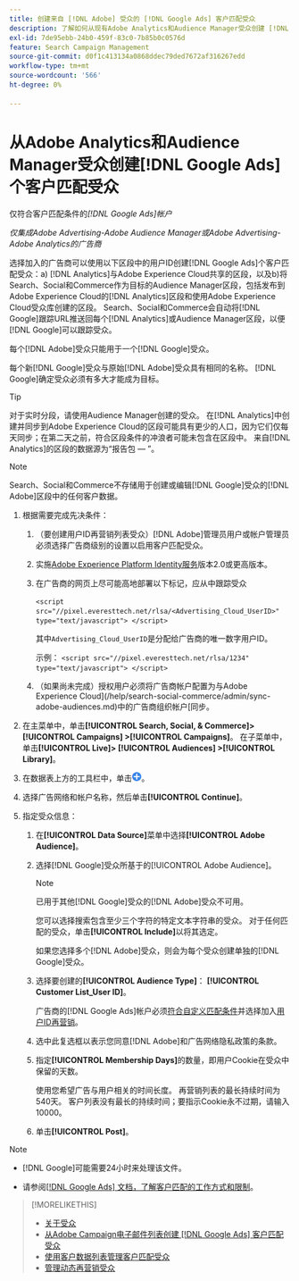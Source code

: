 ```yaml
---
title: 创建来自 [!DNL Adobe] 受众的 [!DNL Google Ads] 客户匹配受众
description: 了解如何从现有Adobe Analytics和Audience Manager受众创建 [!DNL Google Ads] 客户匹配受众。
exl-id: 7de95ebb-24b0-459f-83c0-7b85b0c0576d
feature: Search Campaign Management
source-git-commit: d0f1c413134a0868ddec79ded7672af316267edd
workflow-type: tm+mt
source-wordcount: '566'
ht-degree: 0%

---
```


# 从Adobe Analytics和Audience Manager受众创建[!DNL Google Ads]个客户匹配受众

仅符合客户匹配条件的&#x200B;*[!DNL Google Ads]帐户*

*仅集成Adobe Advertising-Adobe Audience Manager或Adobe Advertising-Adobe Analytics的广告商*

选择加入的广告商可以使用以下区段中的用户ID创建[!DNL Google Ads]个客户匹配受众：a) [!DNL Analytics]与Adobe Experience Cloud共享的区段，以及b)将Search、Social和Commerce作为目标的Audience Manager区段，包括发布到Adobe Experience Cloud的[!DNL Analytics]区段和使用Adobe Experience Cloud受众库创建的区段。 Search、Social和Commerce会自动将[!DNL Google]跟踪URL推送回每个[!DNL Analytics]或Audience Manager区段，以便[!DNL Google]可以跟踪受众。

每个[!DNL Adobe]受众只能用于一个[!DNL Google]受众。

每个新[!DNL Google]受众与原始[!DNL Adobe]受众具有相同的名称。 [!DNL Google]确定受众必须有多大才能成为目标。

>[!TIP]
>
>对于实时分段，请使用Audience Manager创建的受众。 在[!DNL Analytics]中创建并同步到Adobe Experience Cloud的区段可能具有更少的人口，因为它们仅每天同步；在第二天之前，符合区段条件的冲浪者可能未包含在区段中。 来自[!DNL Analytics]的区段的数据源为“报告包 — ”。

>[!NOTE]
>
>Search、Social和Commerce不存储用于创建或编辑[!DNL Google]受众的[!DNL Adobe]区段中的任何客户数据。

1. 根据需要完成先决条件：

   1. （要创建用户ID再营销列表受众）[!DNL Adobe]管理员用户或帐户管理员必须选择广告商级别的设置以启用客户匹配受众。

   1. 实施[Adobe Experience Platform Identity服务](https://experienceleague.adobe.com/docs/id-service/using/home.html)版本2.0或更高版本。

   1. 在广告商的网页上尽可能高地部署以下标记，应从中跟踪受众

      `<script src="//pixel.everesttech.net/rlsa/<Advertising_Cloud_UserID>" type="text/javascript"> </script>`

      其中`Advertising_Cloud_UserID`是分配给广告商的唯一数字用户ID。

      示例： `<script src="//pixel.everesttech.net/rlsa/1234" type="text/javascript"> </script>`

   1. （如果尚未完成）授权用户必须将广告商帐户配置为与Adobe Experience Cloud](/help/search-social-commerce/admin/sync-adobe-audiences.md)中的广告商组织帐户[同步。

1. 在主菜单中，单击&#x200B;**[!UICONTROL Search, Social, & Commerce]> [!UICONTROL Campaigns] >[!UICONTROL Campaigns]**。 在子菜单中，单击&#x200B;**[!UICONTROL Live]> [!UICONTROL Audiences] >[!UICONTROL Library]**。

1. 在数据表上方的工具栏中，单击![创建](/help/search-social-commerce/assets/add.png "创建")。

1. 选择广告网络和帐户名称，然后单击&#x200B;**[!UICONTROL Continue]**。

1. 指定受众信息：

   1. 在&#x200B;**[!UICONTROL Data Source]**&#x200B;菜单中选择&#x200B;**[!UICONTROL Adobe Audience]**。

   1. 选择[!DNL Google]受众所基于的[!UICONTROL Adobe Audience]。

      >[!NOTE]
      >
      >已用于其他[!DNL Google]受众的[!DNL Adobe]受众不可用。

      您可以选择搜索包含至少三个字符的特定文本字符串的受众。 对于任何匹配的受众，单击&#x200B;**[!UICONTROL Include]**&#x200B;以将其选定。

      如果您选择多个[!DNL Adobe]受众，则会为每个受众创建单独的[!DNL Google]受众。

   1. 选择要创建的&#x200B;**[!UICONTROL Audience Type]**： **[!UICONTROL Customer List_User ID]**。

      广告商的[!DNL Google Ads]帐户必须[符合自定义匹配条件](https://support.google.com/adspolicy/answer/6299717)并选择加入[用户ID再营销](https://support.google.com/google-ads/answer/9199250)。

   1. 选中此复选框以表示您同意[!DNL Adobe]和广告网络隐私政策的条款。

   1. 指定&#x200B;**[!UICONTROL Membership Days]**&#x200B;的数量，即用户Cookie在受众中保留的天数。

      使用您希望广告与用户相关的时间长度。 再营销列表的最长持续时间为540天。 客户列表没有最长的持续时间；要指示Cookie永不过期，请输入10000。

   1. 单击&#x200B;**[!UICONTROL Post]**。

>[!NOTE]
>
>* [!DNL Google]可能需要24小时来处理该文件。
>
>* 请参阅[[!DNL Google Ads] 文档，了解客户匹配的工作方式和限制](https://support.google.com/displayvideo/answer/9539301)。

>[!MORELIKETHIS]
>
>* [关于受众](audience-about.md)
>* [从Adobe Campaign电子邮件列表创建 [!DNL Google Ads] 客户匹配受众](google-audience-from-campaign-email-list.md)
>* [使用客户数据列表管理客户匹配受众](audience-from-customer-data-list.md)
>* [管理动态再营销受众](audience-dynamic-remarketing-manage.md)
